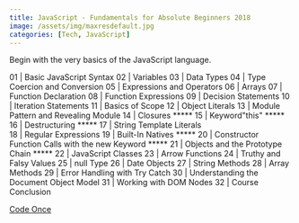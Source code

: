 ```yaml
---
title: JavaScript - Fundamentals for Absolute Beginners 2018
image: /assets/img/maxresdefault.jpg
categories: [Tech, JavaScript]
---
```

Begin with the very basics of the JavaScript language.

01 | Basic JavaScript Syntax
02 | Variables
03 | Data Types 
04 | Type Coercion and Conversion
05 | Expressions and Operators
06 | Arrays
07 | Function Declaration
08 | Function Expressions
09 | Decision Statements
10 | Iteration Statements
11 | Basics of Scope
12 | Object Literals
13 | Module Pattern and Revealing Module
14 | Closures *****
15 | Keyword"this" *****
16 | Destructuring *****
17 | String Template Literals	
18 | Regular Expressions
19 | Built-In Natives *****
20 | Constructor Function Calls with the new Keyword *****
21 | Objects and the Prototype Chain *****
22 | JavaScript Classes
23 | Arrow Functions
24 | Truthy and Falsy Values
25 | null Type
26 | Date Objects
27 | String Methods
28 | Array Methods
29 | Error Handling with Try Catch
30 | Understanding the Document Object Model
31 | Working with DOM Nodes
32 | Course Conclusion 

[Code Once](https://www.youtube.com/watch?v=YMvzfQSI6pQ)
